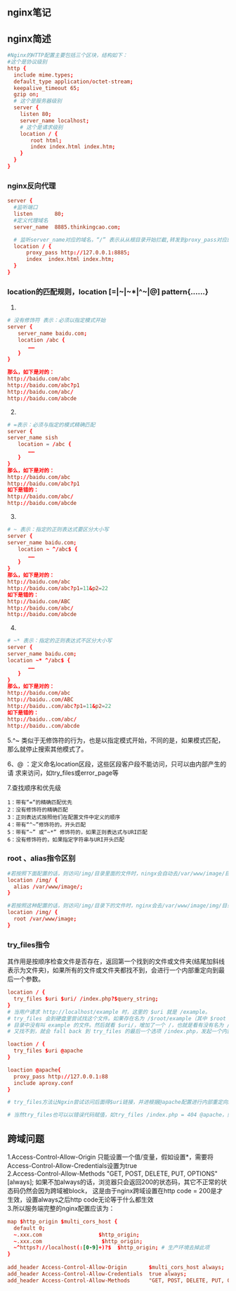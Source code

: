## nginx笔记

## nginx简述
```conf
#Nginx的HTTP配置主要包括三个区块，结构如下：
#这个是协议级别
http { 
  include mime.types;
  default_type application/octet-stream;
  keepalive_timeout 65;
  gzip on;
  # 这个是服务器级别
  server {
    listen 80;
    server_name localhost;
    # 这个是请求级别
    location / {
    　　root html;
    　　index index.html index.htm;
    }
  }
}

```

### nginx反向代理
```conf
server {
  #监听端口
  listen       80;
  #定义代理域名
  server_name  8885.thinkingcao.com;

  # 监听server_name对应的域名，“/” 表示从从根目录开始拦截,转发到proxy_pass对应的地址
  location / {
      proxy_pass http://127.0.0.1:8885;
      index  index.html index.htm;
  }
}
```

### location的匹配规则，location [=|~|~*|^~|@] pattern{……}
1.
```conf
# 没有修饰符 表示：必须以指定模式开始
server {
　　server_name baidu.com;
　　location /abc {
　　　　……
　　}
}

那么，如下是对的：
http://baidu.com/abc
http://baidu.com/abc?p1
http://baidu.com/abc/
http://baidu.com/abcde
```

2.
```conf
# =表示：必须与指定的模式精确匹配
server {
server_name sish
　　location = /abc {
　　　　……
　　}
}
那么，如下是对的：
http://baidu.com/abc
http://baidu.com/abc?p1
如下是错的：
http://baidu.com/abc/
http://baidu.com/abcde
```

3.
```conf
# ~ 表示：指定的正则表达式要区分大小写
server {
server_name baidu.com;
　　location ~ ^/abc$ {
　　　　……
　　}
}
那么，如下是对的：
http://baidu.com/abc
http://baidu.com/abc?p1=11&p2=22
如下是错的：
http://baidu.com/ABC
http://baidu.com/abc/
http://baidu.com/abcde
```

4.
```conf
# ~* 表示：指定的正则表达式不区分大小写
server {
server_name baidu.com;
location ~* ^/abc$ {
　　　　……
　　}
}
那么，如下是对的：
http://baidu.com/abc
http://baidu..com/ABC
http://baidu..com/abc?p1=11&p2=22
如下是错的：
http://baidu..com/abc/
http://baidu..com/abcde
```

5.^~ 类似于无修饰符的行为，也是以指定模式开始，不同的是，如果模式匹配，
那么就停止搜索其他模式了。<br>

6、@ ：定义命名location区段，这些区段客户段不能访问，只可以由内部产生的请
求来访问，如try_files或error_page等<br>

7.查找顺序和优先级
```
1：带有“=“的精确匹配优先
2：没有修饰符的精确匹配
3：正则表达式按照他们在配置文件中定义的顺序
4：带有“^~”修饰符的，开头匹配
5：带有“~” 或“~*” 修饰符的，如果正则表达式与URI匹配
6：没有修饰符的，如果指定字符串与URI开头匹配
```

### root 、alias指令区别
```conf
#若按照下面配置的话，则访问/img/目录里面的文件时，ningx会自动去/var/www/image/目录找文件
location /img/ {
  alias /var/www/image/;
}
```

```conf
#若按照这种配置的话，则访问/img/目录下的文件时，nginx会去/var/www/image/img/目录下找文件。
location /img/ {
  root /var/www/image;
}
```

### try_files指令
其作用是按顺序检查文件是否存在，返回第一个找到的文件或文件夹(结尾加斜线表示为文件夹)，如果所有的文件或文件夹都找不到，会进行一个内部重定向到最后一个参数。<br>
```conf
location / {
  try_files $uri $uri/ /index.php?$query_string;
}
# 当用户请求 http://localhost/example 时，这里的 $uri 就是 /example。 
# try_files 会到硬盘里尝试找这个文件。如果存在名为 /$root/example（其中 $root 是项目代码安装目录）的文件，就直接把这个文件的内容发送给用户。 
# 目录中没有叫 example 的文件。然后就看 $uri/，增加了一个 /，也就是看有没有名为 /$root/example/ 的目录。 
# 又找不到，就会 fall back 到 try_files 的最后一个选项 /index.php，发起一个内部 “子请求”，也就是相当于 nginx 发起一个 HTTP 请求到 http://localhost/index.php。
```

```conf
loaction / {
  try_files $uri @apache
}

loaction @apache{
  proxy_pass http://127.0.0.1:88
  include aproxy.conf
}

# try_files方法让Ngxin尝试访问后面得$uri链接，并进根据@apache配置进行内部重定向。

# 当然try_files也可以以错误代码赋值，如try_files /index.php = 404 @apache，则表示当尝试访问得文件返回404时，根据@apache配置项进行重定向
```

## 跨域问题
1.Access-Control-Allow-Origin 只能设置一个值/变量，假如设置*，需要将Access-Control-Allow-Credentials设置为true<br>
2.Access-Control-Allow-Methods "GET, POST, DELETE, PUT, OPTIONS" [always]; 如果不加always的话，浏览器只会返回200的状态码，其它不正常的状态码仍然会因为跨域被block，
这是由于nginx跨域设置在http code = 200是才生效，设置always之后http code无论等于什么都生效<br>
3.所以服务端完整的nginx配置应该为：
```conf
map $http_origin $multi_cors_host {
  default 0;
  ~.xxx.com                  $http_origin;
  ~.xxx.com                   $http_origin;
  ~^https?://localhost(:[0-9]+)?$  $http_origin; # 生产环境去掉此项
}
 
add_header Access-Control-Allow-Origin       $multi_cors_host always;
add_header Access-Control-Allow-Credentials  true always;
add_header Access-Control-Allow-Methods      "GET, POST, DELETE, PUT, OPTIONS" always;
```